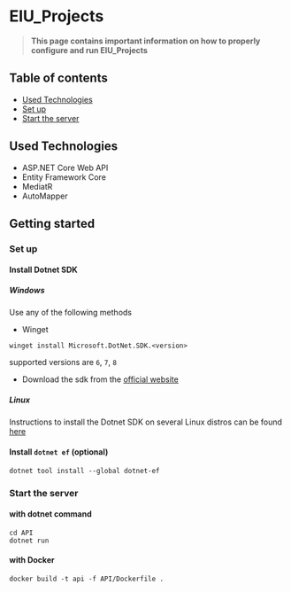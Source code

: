 ﻿# EIU_Projects
[//]: # (Project description)
>**This page contains important information on how to properly configure and run EIU_Projects**

## Table of contents
- [Used Technologies](#used-technologies)
- [Set up](#set-up)
- [Start the server](#start-the-server)

## Used Technologies
- ASP.NET Core Web API
- Entity Framework Core
- MediatR
- AutoMapper

## Getting started
### Set up
#### Install Dotnet SDK
##### Windows
Use any of the following methods
- Winget
```shell
winget install Microsoft.DotNet.SDK.<version>
```
supported versions are `6`, `7`, `8`
- Download the sdk from the [official website](https://dotnet.microsoft.com/en-us/download/dotnet)
##### Linux
Instructions to install the Dotnet SDK on several Linux distros can be found [here](https://learn.microsoft.com/en-us/dotnet/core/install/linux)

#### Install `dotnet ef` (optional)
```shell
dotnet tool install --global dotnet-ef
```

### Start the server
#### with dotnet command
```shell
cd API
dotnet run
```

#### with Docker
```shell
docker build -t api -f API/Dockerfile .
```
